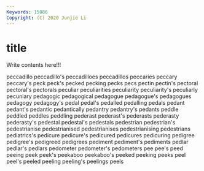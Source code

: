 ```yaml
---
Keywords: 15086
Copyright: (C) 2020 Junjie Li
---
```


# title

Write contents here!!!

peccadillo 
peccadillo's
peccadilloes 
peccadillos 
peccaries 
peccary 
peccary's 
peck 
peck's 
pecked 
pecking 
pecks
pecs 
pectin 
pectin's 
pectoral 
pectoral's 
pectorals 
peculiar 
peculiarities 
peculiarity 
peculiarity's
peculiarly 
pecuniary 
pedagogic 
pedagogical 
pedagogue 
pedagogue's 
pedagogues 
pedagogy 
pedagogy's 
pedal
pedal's 
pedalled 
pedalling 
pedals 
pedant 
pedant's 
pedantic 
pedantically 
pedantry 
pedantry's
pedants 
peddle 
peddled 
peddles 
peddling 
pederast 
pederast's 
pederasts 
pederasty 
pederasty's
pedestal 
pedestal's 
pedestals 
pedestrian 
pedestrian's 
pedestrianise 
pedestrianised 
pedestrianises 
pedestrianising 
pedestrians
pediatrics's 
pedicure 
pedicure's 
pedicured 
pedicures 
pedicuring 
pedigree 
pedigree's 
pedigreed 
pedigrees
pediment 
pediment's 
pediments 
pedlar 
pedlar's 
pedlars 
pedometer 
pedometer's 
pedometers 
pee
pee's 
peed 
peeing 
peek 
peek's 
peekaboo 
peekaboo's 
peeked 
peeking 
peeks
peel 
peel's 
peeled 
peeling 
peeling's 
peelings 
peels 
